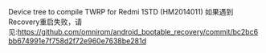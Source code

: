 Device tree to compile TWRP for Redmi 1STD (HM2014011)
如果遇到Recovery重启失败，请见:https://github.com/omnirom/android_bootable_recovery/commit/bc2bc6bb674991e7f758d2f72e960e7638be281d
